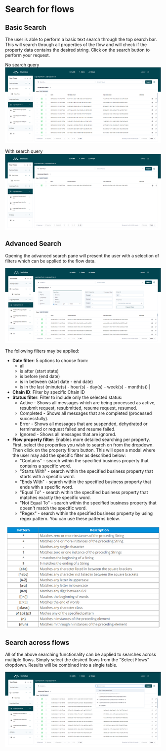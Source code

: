 # Search for flows

## Basic Search

The user is able to perform a basic text search through the top search bar. This will search through all properties of the flow and will check if the property data contains the desired string. Click on the search button to perform your request.

No search query
![basic search](/images/v2_search-basic1.png)

With search query
![basic search](/images/v2_search-basic2.png)

## Advanced Search

Opening the advanced search pane will present the user with a selection of filters which can be applied to the flow data.

![basic search](/images/v2_search-advanced1.png)

The following filters may be applied:

* **Date filter**: 5 options to choose from:
  * all
  * is after (start state)
  * is before (end date)
  * is in between (start date - end date)
  * is in the last (minute(s) - hour(s) - day(s) - week(s) - month(s)) |
* **Chain ID**: Filter by specific Chain ID
* **Status filter**: Filter to include only the selected status:
  * Active - Shows all messages which are being processed as active, resubmit request, resubmitted, resume request, resumed.
  * Completed - Shows all messages that are completed (processed successfully).
  * Error - Shows all messages that are suspended, dehydrated or terminated or request failed and resume failed.
  * Ignored -  Shows all messages that are ignored.
 * **Flow property filter**: Enables more detailed searching per property. First, select the properties you wish to search on from the dropdown. Then click on the property filters button. This will open a modal where the user may add the specific filter as described below: 
   * "Contains" - search within the specified business property that contains a specific word.
   * "Starts With" - search within the specified business property that starts with a specific word.
   * "Ends With" - search within the specified business property that ends with a specific word.
   * "Equal To" - search within the specified business property that matches exactly the specific word.
   * "Not Equal To" - search within the specified business property that doesn't match the specific word.
   * "Regex" - search within the specified business property by using regex pattern. You can use these patterns below.
   
  ![regex](/images/dashboard/regex.png)

## Search across flows

All of the above searching functionality can be applied to searches across multiple flows. Simply select the desired flows from the "Select Flows" dropdown. Results will be combined into a single table.

![basic search](/images/v2_search-advanced3.png)
